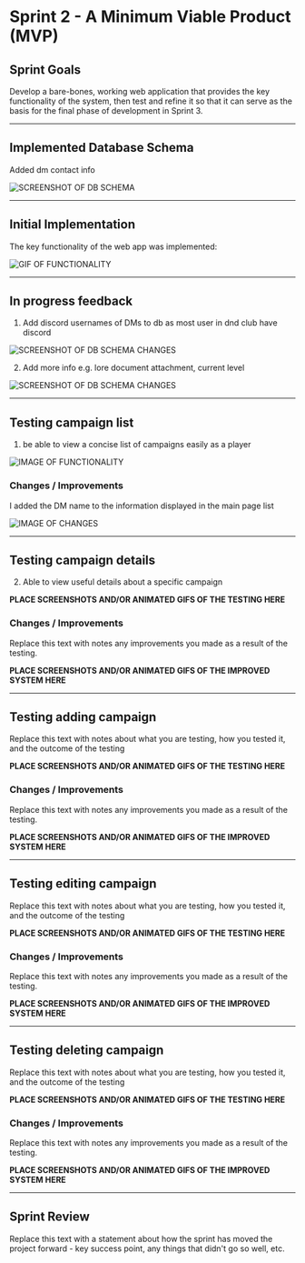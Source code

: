 # Sprint 2 - A Minimum Viable Product (MVP)


## Sprint Goals

Develop a bare-bones, working web application that provides the key functionality of the system, then test and refine it so that it can serve as the basis for the final phase of development in Sprint 3.


---

## Implemented Database Schema

Added dm contact info

![SCREENSHOT OF DB SCHEMA](screenshots/drawsql.png)



---

## Initial Implementation

The key functionality of the web app was implemented:

![GIF OF FUNCTIONALITY](screenshots\initial_implementation.gif)


---

## In progress feedback 

1. Add discord usernames of DMs to db as most user in dnd club have discord

![SCREENSHOT OF DB SCHEMA CHANGES](screenshots/dm_discord.png)


2. Add more info e.g. lore document attachment, current level
 
![SCREENSHOT OF DB SCHEMA CHANGES](screenshots/currentlevelanddocs.png)

---

## Testing campaign list


1. be able to view a concise list of campaigns easily as a player

![IMAGE OF FUNCTIONALITY](screenshots\testing_list.png)

### Changes / Improvements

I added the DM name to the information displayed in the main page list 

![IMAGE OF CHANGES](screenshots\change_list.png)


---

## Testing campaign details 

2. Able to view useful details about a specific campaign

**PLACE SCREENSHOTS AND/OR ANIMATED GIFS OF THE TESTING HERE**

### Changes / Improvements

Replace this text with notes any improvements you made as a result of the testing.

**PLACE SCREENSHOTS AND/OR ANIMATED GIFS OF THE IMPROVED SYSTEM HERE**


---

## Testing adding campaign

Replace this text with notes about what you are testing, how you tested it, and the outcome of the testing

**PLACE SCREENSHOTS AND/OR ANIMATED GIFS OF THE TESTING HERE**

### Changes / Improvements

Replace this text with notes any improvements you made as a result of the testing.

**PLACE SCREENSHOTS AND/OR ANIMATED GIFS OF THE IMPROVED SYSTEM HERE**


---

## Testing editing campaign

Replace this text with notes about what you are testing, how you tested it, and the outcome of the testing

**PLACE SCREENSHOTS AND/OR ANIMATED GIFS OF THE TESTING HERE**

### Changes / Improvements

Replace this text with notes any improvements you made as a result of the testing.

**PLACE SCREENSHOTS AND/OR ANIMATED GIFS OF THE IMPROVED SYSTEM HERE**


---

## Testing deleting campaign

Replace this text with notes about what you are testing, how you tested it, and the outcome of the testing

**PLACE SCREENSHOTS AND/OR ANIMATED GIFS OF THE TESTING HERE**

### Changes / Improvements

Replace this text with notes any improvements you made as a result of the testing.

**PLACE SCREENSHOTS AND/OR ANIMATED GIFS OF THE IMPROVED SYSTEM HERE**


---

## Sprint Review

Replace this text with a statement about how the sprint has moved the project forward - key success point, any things that didn't go so well, etc.

